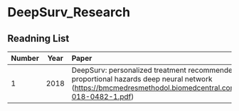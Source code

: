 # DeepSurv_Research


## Readning List

| Number | Year | Paper | 
|---|---|:---|
| 1 | 2018 | DeepSurv: personalized treatment recommender system using a Cox proportional hazards deep neural network (https://bmcmedresmethodol.biomedcentral.com/track/pdf/10.1186/s12874-018-0482-1.pdf) |

